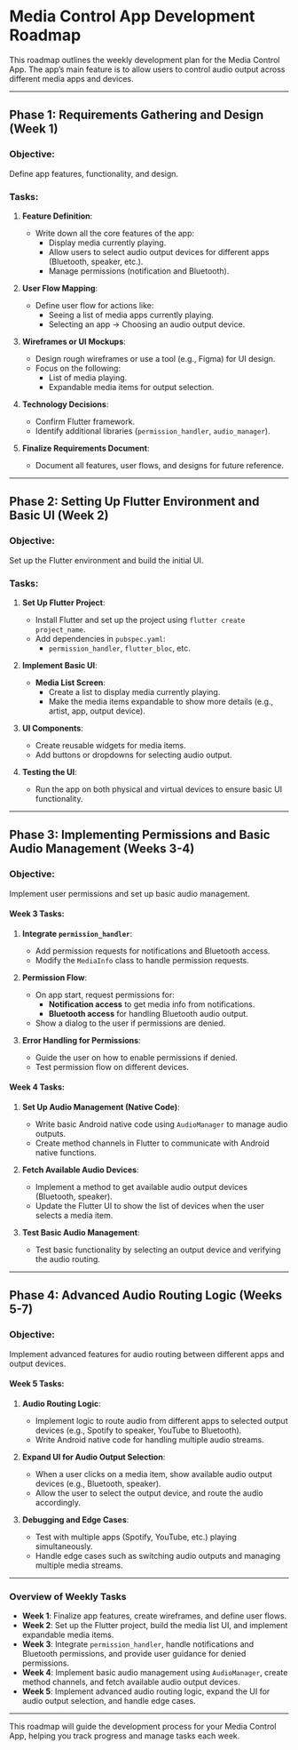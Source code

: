 # Media Control App Development Roadmap

This roadmap outlines the weekly development plan for the Media Control App. The app’s main feature is to allow users to control audio output across different media apps and devices.

---

## **Phase 1: Requirements Gathering and Design (Week 1)**

### Objective:
Define app features, functionality, and design.

### Tasks:
1. **Feature Definition**:
   - Write down all the core features of the app:
     - Display media currently playing.
     - Allow users to select audio output devices for different apps (Bluetooth, speaker, etc.).
     - Manage permissions (notification and Bluetooth).
   
2. **User Flow Mapping**:
   - Define user flow for actions like:
     - Seeing a list of media apps currently playing.
     - Selecting an app → Choosing an audio output device.
   
3. **Wireframes or UI Mockups**:
   - Design rough wireframes or use a tool (e.g., Figma) for UI design.
   - Focus on the following:
     - List of media playing.
     - Expandable media items for output selection.

4. **Technology Decisions**:
   - Confirm Flutter framework.
   - Identify additional libraries (`permission_handler`, `audio_manager`).

5. **Finalize Requirements Document**:
   - Document all features, user flows, and designs for future reference.

---

## **Phase 2: Setting Up Flutter Environment and Basic UI (Week 2)**

### Objective:
Set up the Flutter environment and build the initial UI.

### Tasks:
1. **Set Up Flutter Project**:
   - Install Flutter and set up the project using `flutter create project_name`.
   - Add dependencies in `pubspec.yaml`:
     - `permission_handler`, `flutter_bloc`, etc.

2. **Implement Basic UI**:
   - **Media List Screen**:
     - Create a list to display media currently playing.
     - Make the media items expandable to show more details (e.g., artist, app, output device).

3. **UI Components**:
   - Create reusable widgets for media items.
   - Add buttons or dropdowns for selecting audio output.

4. **Testing the UI**:
   - Run the app on both physical and virtual devices to ensure basic UI functionality.

---

## **Phase 3: Implementing Permissions and Basic Audio Management (Weeks 3-4)**

### Objective:
Implement user permissions and set up basic audio management.

#### Week 3 Tasks:
1. **Integrate `permission_handler`**:
   - Add permission requests for notifications and Bluetooth access.
   - Modify the `MediaInfo` class to handle permission requests.
   
2. **Permission Flow**:
   - On app start, request permissions for:
     - **Notification access** to get media info from notifications.
     - **Bluetooth access** for handling Bluetooth audio output.
   - Show a dialog to the user if permissions are denied.

3. **Error Handling for Permissions**:
   - Guide the user on how to enable permissions if denied.
   - Test permission flow on different devices.

#### Week 4 Tasks:
1. **Set Up Audio Management (Native Code)**:
   - Write basic Android native code using `AudioManager` to manage audio outputs.
   - Create method channels in Flutter to communicate with Android native functions.

2. **Fetch Available Audio Devices**:
   - Implement a method to get available audio output devices (Bluetooth, speaker).
   - Update the Flutter UI to show the list of devices when the user selects a media item.

3. **Test Basic Audio Management**:
   - Test basic functionality by selecting an output device and verifying the audio routing.

---

## **Phase 4: Advanced Audio Routing Logic (Weeks 5-7)**

### Objective:
Implement advanced features for audio routing between different apps and output devices.

#### Week 5 Tasks:
1. **Audio Routing Logic**:
   - Implement logic to route audio from different apps to selected output devices (e.g., Spotify to speaker, YouTube to Bluetooth).
   - Write Android native code for handling multiple audio streams.

2. **Expand UI for Audio Output Selection**:
   - When a user clicks on a media item, show available audio output devices (e.g., Bluetooth, speaker).
   - Allow the user to select the output device, and route the audio accordingly.

3. **Debugging and Edge Cases**:
   - Test with multiple apps (Spotify, YouTube, etc.) playing simultaneously.
   - Handle edge cases such as switching audio outputs and managing multiple media streams.

---

### **Overview of Weekly Tasks**

- **Week 1**: Finalize app features, create wireframes, and define user flows.
- **Week 2**: Set up the Flutter project, build the media list UI, and implement expandable media items.
- **Week 3**: Integrate `permission_handler`, handle notifications and Bluetooth permissions, and provide user guidance for denied permissions.
- **Week 4**: Implement basic audio management using `AudioManager`, create method channels, and fetch available audio output devices.
- **Week 5**: Implement advanced audio routing logic, expand the UI for audio output selection, and handle edge cases.

---

This roadmap will guide the development process for your Media Control App, helping you track progress and manage tasks each week.
